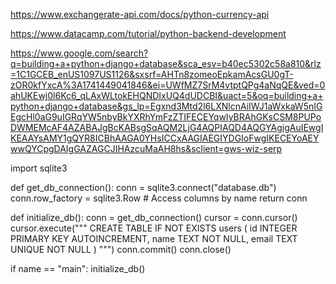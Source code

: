 https://www.exchangerate-api.com/docs/python-currency-api


https://www.datacamp.com/tutorial/python-backend-development

https://www.google.com/search?q=building+a+python+django+database&sca_esv=b40ec5302c58a810&rlz=1C1GCEB_enUS1097US1126&sxsrf=AHTn8zomeoEpkamAcsGU0gT-zOR0kfYxcA%3A1741449041846&ei=UWfMZ7SrM4vtptQPg4aNqQE&ved=0ahUKEwj0l6Kc6_qLAxWLtokEHQNDIxUQ4dUDCBI&uact=5&oq=building+a+python+django+database&gs_lp=Egxnd3Mtd2l6LXNlcnAiIWJ1aWxkaW5nIGEgcHl0aG9uIGRqYW5nbyBkYXRhYmFzZTIFECEYqwIyBRAhGKsCSM8PUPoDWMEMcAF4AZABAJgBcKABsgSqAQM2LjG4AQPIAQD4AQGYAgigAuIEwgIKEAAYsAMY1gQYR8ICBhAAGA0YHsICCxAAGIAEGIYDGIoFwgIKECEYoAEYwwQYCpgDAIgGAZAGCJIHAzcuMaAH8hs&sclient=gws-wiz-serp



import sqlite3

def get_db_connection():
    conn = sqlite3.connect("database.db")
    conn.row_factory = sqlite3.Row  # Access columns by name
    return conn

def initialize_db():
    conn = get_db_connection()
    cursor = conn.cursor()
    cursor.execute("""
        CREATE TABLE IF NOT EXISTS users (
            id INTEGER PRIMARY KEY AUTOINCREMENT,
            name TEXT NOT NULL,
            email TEXT UNIQUE NOT NULL
        )
    """)
    conn.commit()
    conn.close()

if name == "main":
    initialize_db()
